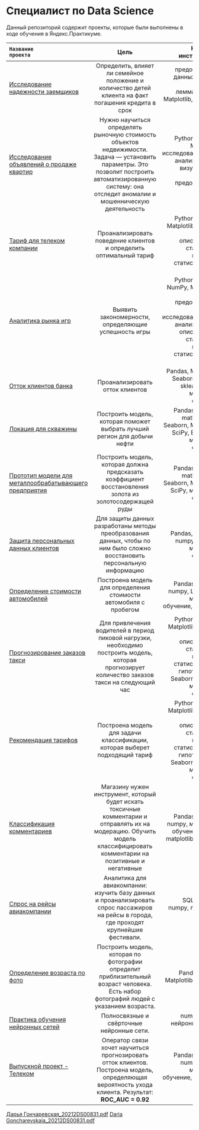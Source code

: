 # Специалист по Data Science
Данный репозиторий содержит проекты, которые были выполнены в ходе обучения в Яндекс.Практикуме.

<code>**Название проекта** | Цель | Навыки и инструменты
:------------- |:-----:| -------:
[Исследование надежности заемщиков](https://github.com/DariaGoncharevskaia/projects-yandex-praktikum/blob/main/reliability_of_borrowers/reliability_of_borrowers.ipynb) | Определить, влияет ли семейное положение и количество детей клиента на факт погашения кредита в срок | предобработка данных, Python, Pandas, лемматизация, Matplotlib, Seaborn, numpy
[Исследование объявлений о продаже квартир](https://github.com/DariaGoncharevskaia/projects-yandex-praktikum/blob/main/research_of_ads_for_the_sale_of_apartments/research_of_ads_for_the_sale_of_apartments.ipynb) | Нужно научиться определять рыночную стоимость объектов недвижимости. Задача — установить параметры. Это позволит построить автоматизированную систему: она отследит аномалии и мошенническую деятельность | Python, Pandas, Matplotlib, исследовательский анализ данных, визуализация данных, предобработка данных
[Тариф для телеком компании](https://github.com/DariaGoncharevskaia/projects-yandex-praktikum/blob/main/perspective_rate_for_telephone_company_determination/perspective_rate_for_telephone_company_determination.ipynb) | Проанализировать поведение клиентов и определить оптимальный тариф | Python, Pandas, Matplotlib, NumPy, SciPy, описательная статистика, проверка статистических гипотез
[Аналитика рынка игр](https://github.com/DariaGoncharevskaia/projects-yandex-praktikum/blob/main/game_market_analytics/game_market_analytics.ipynb) | Выявить закономерности, определяющие успешность игры | Python, Pandas, NumPy, Matplotlib, plotly предобработка данных, исследовательский анализ данных, описательная статистика, проверка статистических гипотез
[Отток клиентов банка](https://github.com/DariaGoncharevskaia/projects-yandex-praktikum/blob/main/customer_attrition/%D1%81ustomer_attrition.ipynb) | Проанализировать отток клиентов | Pandas, Matplotlib, Seaborn, numpy, sklearn, math, машинное обучение
[Локация для скважины](https://github.com/DariaGoncharevskaia/projects-yandex-praktikum/blob/main/location_for_an_oil_well/location_for_an_oil_well.ipynb) | Построить модель, которая поможет выбрать лучший регион для добычи нефти | Pandas, sklearn, math, numpy, Seaborn, Matplotlib, SciPy, Bootstrap, машинное обучение
[Прототип модели для металлообрабатывающего предприятия](https://github.com/DariaGoncharevskaia/projects-yandex-praktikum/blob/main/gold_mining/gold%20mining.ipynb) | Построить модель, которая должна предсказать коэффициент восстановления золота из золотосодержащей руды | Pandas, sklearn, math, numpy, Seaborn, Matplotlib, SciPy, машинное обучение
[Защита персональных данных клиентов](https://github.com/DariaGoncharevskaia/projects-yandex-praktikum/blob/main/protection_of_personal_data/protection_of_personal_data.ipynb) | Для защиты данных разработаны методы преобразования данных, чтобы по ним было сложно восстановить персональную информацию | Pandas, Seaborn, numpy, sklearn, машинное обучение
[Определение стоимости автомобилей](https://github.com/DariaGoncharevskaia/projects-yandex-praktikum/blob/main/determining_the_cost_of_cars/determining_the_cost_of_cars.ipynb) | Построена модель для определения стоимости автомобиля с пробегом | Pandas, sklearn, numpy, LightGBM, машинное обучение, CatBoost
[Прогнозирование заказов такси](https://github.com/DariaGoncharevskaia/projects-yandex-praktikum/blob/main/forecasting_taxi_orders/forecasting_taxi_orders.ipynb) | Для привлечения водителей в период пиковой нагрузки, необходимо построить модель, которая прогнозирует количество заказов такси на следующий час| Python, Pandas, Matplotlib, numpy, SciPy, описательная статистика, проверка статистических гипотез, math, Seaborn, sklearn, машинное обучение
[Рекомендация тарифов](https://github.com/DariaGoncharevskaia/projects-yandex-praktikum/blob/main/recommendation_of_tariffs/recommendation_of_tariffs.ipynb) | Построена модель для задачи классификации, которая выберет подходящий тариф | Python, Pandas, Matplotlib, numpy, SciPy, описательная статистика, проверка статистических гипотез, math, Seaborn, sklearn, машинное обучение
[Классификация комментариев](https://github.com/DariaGoncharevskaia/projects-yandex-praktikum/blob/main/classification_of_comments/classification_of_comments.ipynb) | Магазину нужен инструмент, который будет искать токсичные комментарии и отправлять их на модерацию. Обучить модель классифицировать комментарии на позитивные и негативные | Pandas, sklearn, numpy, машинное обучение, NLTK, matplotlib, seaborn
[Спрос на рейсы авиакомпании](https://github.com/DariaGoncharevskaia/projects-data-science/tree/main/sql_project) |Аналитика для авиакомпании: изучить базу данных и проанализировать спрос пассажиров на рейсы в города, где проходят крупнейшие фестивали.| SQL, Pandas, numpy, matplotlib, seaborn
[Определение возраста по фото](https://github.com/DariaGoncharevskaia/projects-data-science/blob/main/CV/Determining%20the%20age%20of%20buyers.ipynb) | Построить модель, которая по фотографии определит приблизительный возраст человека. Есть набор фотографий людей с указанием возраста.| Pandas, keras, Matplotlib, Seaborn
[Практика обучения нейронных сетей](https://github.com/DariaGoncharevskaia/projects-data-science/tree/main/neural_network_training_practice) | Полносвязные и свёрточные нейронные сети.| numpy, keras, нейронные сети, CV
[Выпускной проект - Телеком](https://github.com/DariaGoncharevskaia/projects-data-science/blob/main/graduation_project/graduation%20project.ipynb) | Оператор связи хочет научиться прогнозировать отток клиентов. Построена модель, определяющая вероятность ухода клиента. Результат: **ROC_AUC = 0.92**| Pandas, sklearn, numpy, plotly, машинное обучение, catboost, lightgbm
</code>

[Дарья Гончаревская_20212DS00831.pdf](https://github.com/DariaGoncharevskaia/projects-data-science/files/7556950/_20212DS00831.pdf)
[Daria Goncharevskaia_20212DS00831.pdf](https://github.com/DariaGoncharevskaia/projects-data-science/files/7556951/Daria.Goncharevskaia_20212DS00831.pdf)


